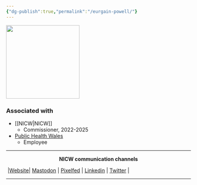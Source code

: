 ```yaml
---
{"dg-publish":true,"permalink":"/eurgain-powell/"}
---
```


<img src="https://nationalinfrastructurecommission.wales/wp-content/uploads/2022/07/gdp-003-HS-m-819x1024.jpg" height="200">

### Associated with
- [[NICW\|NICW]]
	- Commissioner, 2022-2025
- [Public Health Wales](https://phw.nhs.wales/)
	- Employee


***
<p style="text-align: center;font-weight:bold";>NICW communication channels</p>

󠁧 |[Website](https://nationalinfrastructurecommission.wales)| [Mastodon](https://toot.wales/@NICW) | [Pixelfed](https://pix.toot.wales/NICW) | [Linkedin](https://www.linkedin.com/company/26268509/) | [Twitter](https://twitter.com/InfraCommCymru) |
***
